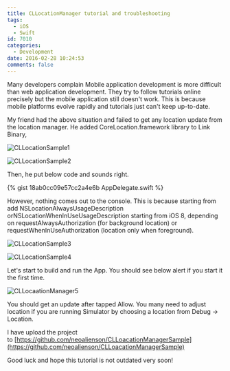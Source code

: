 ```yaml
---
title: CLLocationManager tutorial and troubleshooting
tags:
  - iOS
  - Swift
id: 7010
categories:
  - Development
date: 2016-02-28 10:24:53
comments: false
---
```


Many developers complain Mobile application development is more difficult than web application development. They try to follow tutorials online precisely but the mobile application still doesn't work. This is because mobile platforms evolve rapidly and tutorials just can't keep up-to-date.

My friend had the above situation and failed to get any location update from the location manager. He added CoreLocation.framework library to Link Binary,

![CLLocationSample1](CLLocationSample1.png)

![CLLocationSample2](CLLocationSample2.png)

Then, he put below code and sounds right.

{% gist 18ab0cc09e57cc2a4e6b AppDelegate.swift %}



However, nothing comes out to the console. This is because starting from add NSLocationAlwaysUsageDescription orNSLocationWhenInUseUsageDescription starting from iOS 8, depending on requestAlwaysAuthorization (for background location) or requestWhenInUseAuthorization (location only when foreground).

![CLLocationSample3](CLLocationSample3.png)

![CLLocationSample4](CLLocationSample4.png)

Let's start to build and run the App. You should see below alert if you start it the first time.

![CLLocaationManager5](CLLocaationManager5.png)

You should get an update after tapped Allow. You many need to adjust location if you are running Simulator by choosing a location from Debug -&gt; Location.

I have upload the project to [https://github.com/neoalienson/CLLoacationManagerSample](https://github.com/neoalienson/CLLoacationManagerSample)

Good luck and hope this tutorial is not outdated very soon!

&nbsp;

